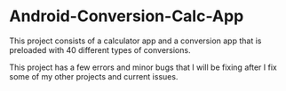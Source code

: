 # Android-Conversion-Calc-App
This project consists of a calculator app and a conversion app that is preloaded with 40 different types of conversions.

This project has a few errors and minor bugs that I will be fixing after I fix some of my other projects and current issues.
